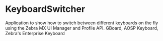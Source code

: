 # KeyboardSwitcher
Application to show how to switch between different keyboards on the fly using the Zebra MX UI Manager and Profile API.  GBoard, AOSP Keyboard, Zebra's Enterprise Keyboard
